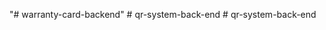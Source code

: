 "# warranty-card-backend" 
#   q r - s y s t e m - b a c k - e n d  
 #   q r - s y s t e m - b a c k - e n d  
 